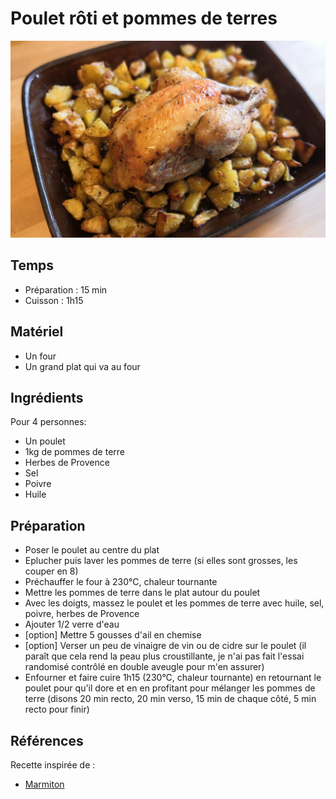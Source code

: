 # Poulet rôti et pommes de terres

![Poulet rôti et pommes de terre](./poulet_roti_pdt.jpg)

## Temps

* Préparation : 15 min
* Cuisson : 1h15

## Matériel

* Un four
* Un grand plat qui va au four

## Ingrédients

Pour 4 personnes:

* Un poulet
* 1kg de pommes de terre
* Herbes de Provence
* Sel
* Poivre
* Huile

## Préparation

* Poser le poulet au centre du plat
* Eplucher puis laver les pommes de terre (si elles sont grosses, les
  couper en 8)
* Préchauffer le four à 230°C, chaleur tournante
* Mettre les pommes de terre dans le plat autour du poulet
* Avec les doigts, massez le poulet et les pommes de terre avec huile,
  sel, poivre, herbes de Provence
* Ajouter 1/2 verre d'eau
* [option] Mettre 5 gousses d'ail en chemise
* [option] Verser un peu de vinaigre de vin ou de cidre sur le poulet
  (il paraît que cela rend la peau plus croustillante, je n'ai pas
  fait l'essai randomisé contrôlé en double aveugle pour m'en assurer)
* Enfourner et faire cuire 1h15 (230°C, chaleur tournante) en
  retournant le poulet pour qu'il dore et en en profitant pour
  mélanger les pommes de terre (disons 20 min recto, 20 min verso, 15
  min de chaque côté, 5 min recto pour finir)

## Références

Recette inspirée de :
* [Marmiton](https://www.marmiton.org/recettes/recette_poulet-roti-et-ses-pommes-de-terre_43958.aspx)

